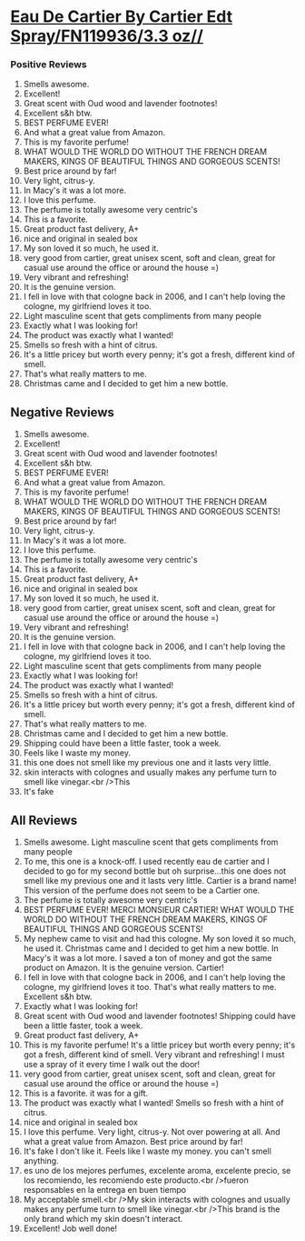 # [Eau De Cartier By Cartier Edt Spray/FN119936/3.3 oz//](https://products.checkmycream.com/products/Eau-De-Cartier-By-Cartier-Edt-SprayFN1199363.3-oz.html)

### Positive Reviews

<ol>
      <li>Smells awesome.  </li>
      <li>Excellent!</li>
      <li>Great scent with Oud wood and lavender footnotes!</li>
      <li>Excellent s&amp;h btw.</li>
      <li>BEST PERFUME EVER!</li>
      <li>And what a great value from Amazon.  </li>
      <li>This is my favorite perfume!</li>
      <li>WHAT WOULD THE WORLD DO WITHOUT THE FRENCH DREAM MAKERS, KINGS OF BEAUTIFUL THINGS AND GORGEOUS SCENTS!</li>
      <li>Best price around by far!</li>
      <li>Very light, citrus-y.  </li>
      <li>In Macy&#x27;s it was a lot more.</li>
      <li>I love this perfume.  </li>
      <li>The perfume is totally awesome very centric&#x27;s</li>
      <li>This is a favorite.</li>
      <li>Great product fast delivery, A+</li>
      <li>nice and original in sealed box</li>
      <li>My son loved it so much, he used it.</li>
      <li>very good from cartier, great unisex scent, soft and clean, great for casual use around the office or around the house &#x3D;)</li>
      <li>Very vibrant and refreshing!</li>
      <li>It is the genuine version.</li>
      <li>I fell in love with that cologne back in 2006, and I can&#x27;t help loving the cologne, my girlfriend loves it too.</li>
      <li>Light masculine scent that gets compliments from many people</li>
      <li>Exactly what I was looking for!</li>
      <li>The product was exactly what I wanted!</li>
      <li>Smells so fresh with a hint of citrus.</li>
      <li>It&#x27;s a little pricey but worth every penny; it&#x27;s got a fresh, different kind of smell.</li>
      <li>That&#x27;s what really matters to me.</li>
      <li>Christmas came and I decided to get him a new bottle.</li>
</ol>


<h2>Negative Reviews</h2>
<ol>
<li> Smells awesome.  </li>
<li> Excellent!</li>
<li> Great scent with Oud wood and lavender footnotes!</li>
<li> Excellent s&amp;h btw.</li>
<li> BEST PERFUME EVER!</li>
<li> And what a great value from Amazon.  </li>
<li> This is my favorite perfume!</li>
<li> WHAT WOULD THE WORLD DO WITHOUT THE FRENCH DREAM MAKERS, KINGS OF BEAUTIFUL THINGS AND GORGEOUS SCENTS!</li>
<li> Best price around by far!</li>
<li> Very light, citrus-y.  </li>
<li> In Macy&#x27;s it was a lot more.</li>
<li> I love this perfume.  </li>
<li> The perfume is totally awesome very centric&#x27;s</li>
<li> This is a favorite.</li>
<li> Great product fast delivery, A+</li>
<li> nice and original in sealed box</li>
<li> My son loved it so much, he used it.</li>
<li> very good from cartier, great unisex scent, soft and clean, great for casual use around the office or around the house &#x3D;)</li>
<li> Very vibrant and refreshing!</li>
<li> It is the genuine version.</li>
<li> I fell in love with that cologne back in 2006, and I can&#x27;t help loving the cologne, my girlfriend loves it too.</li>
<li> Light masculine scent that gets compliments from many people</li>
<li> Exactly what I was looking for!</li>
<li> The product was exactly what I wanted!</li>
<li> Smells so fresh with a hint of citrus.</li>
<li> It&#x27;s a little pricey but worth every penny; it&#x27;s got a fresh, different kind of smell.</li>
<li> That&#x27;s what really matters to me.</li>
<li> Christmas came and I decided to get him a new bottle.</li>
<li> Shipping could have been a little faster, took a week.</li>
<li> Feels like I waste my money.</li>
<li> this one does not smell like my previous one and it lasts very little.</li>
<li> skin interacts with colognes and usually makes any perfume turn to smell like vinegar.&lt;br /&gt;This</li>
<li> It&#x27;s fake</li>
</ol>

<h2>All Reviews</h2>

<ol>
    <li> Smells awesome.  Light masculine scent that gets compliments from many people</li>
    <li> To me, this one is a knock-off. I used recently eau de cartier and I decided to go for my second bottle but oh surprise...this one does not smell like my previous one and it lasts very little. Cartier is a brand name! This version of the perfume does not seem to be a Cartier one.</li>
    <li> The perfume is totally awesome very centric&#x27;s</li>
    <li> BEST PERFUME EVER! MERCI MONSIEUR CARTIER! WHAT WOULD THE WORLD DO WITHOUT THE FRENCH DREAM MAKERS, KINGS OF BEAUTIFUL THINGS AND GORGEOUS SCENTS!</li>
    <li> My nephew came to visit and had this cologne. My son loved it so much, he used it. Christmas came and I decided to get him a new bottle. In Macy&#x27;s it was a lot more. I saved a ton of money and got the same product on Amazon. It is the genuine version. Cartier!</li>
    <li> I fell in love with that cologne back in 2006, and I can&#x27;t help loving the cologne, my girlfriend loves it too. That&#x27;s what really matters to me. Excellent s&amp;h btw.</li>
    <li> Exactly what I was looking for!</li>
    <li> Great scent with Oud wood and lavender footnotes! Shipping could have been a little faster, took a week.</li>
    <li> Great product fast delivery, A+</li>
    <li> This is my favorite perfume! It&#x27;s a little pricey but worth every penny; it&#x27;s got a fresh, different kind of smell. Very vibrant and refreshing! I must use a spray of it every time I walk out the door!</li>
    <li> very good from cartier, great unisex scent, soft and clean, great for casual use around the office or around the house &#x3D;)</li>
    <li> This is a favorite. it  was for a gift.</li>
    <li> The product was exactly what I wanted! Smells so fresh with a hint of citrus.</li>
    <li> nice and original in sealed box</li>
    <li> I love this perfume.  Very light, citrus-y.  Not over powering at all.  And what a great value from Amazon.  Best price around by far!</li>
    <li> It&#x27;s fake I don&#x27;t like it. Feels like I waste my money. you can&#x27;t smell anything.</li>
    <li> es uno de los mejores perfumes, excelente aroma, excelente precio, se los recomiendo, les recomiendo este producto.&lt;br /&gt;fueron responsables en la entrega en buen tiempo</li>
    <li> My acceptable smell.&lt;br /&gt;My skin interacts with colognes and usually makes any perfume turn to smell like vinegar.&lt;br /&gt;This brand is the only brand which my skin doesn&#x27;t interact.</li>
    <li> Excellent! Job well done!</li>
</ol>




